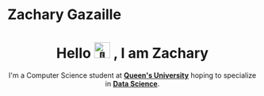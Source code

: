 # Zachary Gazaille

<h1 align="center">Hello <picture>
  <source srcset="https://fonts.gstatic.com/s/e/notoemoji/latest/1f44b/512.webp" type="image/webp">
  <img src="https://fonts.gstatic.com/s/e/notoemoji/latest/1f44b/512.gif" alt="👋" width="32" height="32">
</picture>, I am Zachary </h1>

<p align="center" width="150px"> I'm a Computer Science student at <a href="https://www.queensu.ca/"><b>Queen's University</b></a> hoping to specialize in <b><a href="https://www.cs.queensu.ca/undergraduate/programs/options/data-analytics.php">Data Science</a></b>.<br>
</p>
